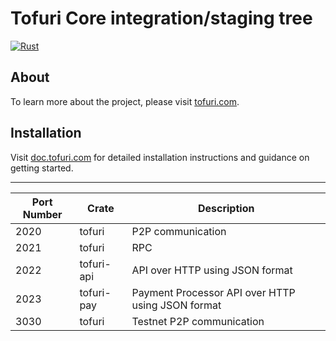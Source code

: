# Tofuri Core integration/staging tree

[![Rust](https://github.com/tofuri/tofuri/actions/workflows/rust.yml/badge.svg)](https://github.com/tofuri/tofuri/actions/workflows/rust.yml)

## About

To learn more about the project, please visit [tofuri.com](https://tofuri.com).

## Installation

Visit [doc.tofuri.com](https://doc.tofuri.com) for detailed installation instructions and guidance on getting started.

---

| Port Number | Crate | Description |
|-|-|-|
| 2020 | tofuri | P2P communication |
| 2021 | tofuri | RPC |
| 2022 | tofuri-api | API over HTTP using JSON format |
| 2023 | tofuri-pay | Payment Processor API over HTTP using JSON format |
| 3030 | tofuri | Testnet P2P communication |
